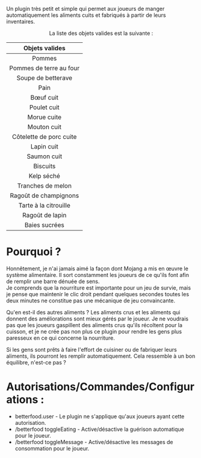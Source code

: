 Un plugin très petit et simple qui permet aux joueurs de manger automatiquement les aliments cuits et fabriqués à partir de leurs inventaires.

<div align="center">

La liste des objets valides est la suivante :

</div>

|    Objets valides    |
|:------------------:|
|      Pommes       |
|   Pommes de terre au four   |
|   Soupe de betterave    |
|       Pain        |
|    Bœuf cuit     |
|   Poulet cuit   |
|    Morue cuite   |
|   Mouton cuit    |
|   Côtelette de porc cuite   |
|    Lapin cuit    |
|    Saumon cuit    |
|     Biscuits       |
|    Kelp séché    |
|   Tranches de melon    |
|   Ragoût de champignons    |
|   Tarte à la citrouille    |
|    Ragoût de lapin    |
|   Baies sucrées   |

# Pourquoi ?

Honnêtement, je n'ai jamais aimé la façon dont Mojang a mis en œuvre le système alimentaire. Il sort constamment les joueurs de ce qu'ils font afin de remplir une barre dénuée de sens.
<br>Je comprends que la nourriture est importante pour un jeu de survie, mais je pense que maintenir le clic droit pendant quelques secondes toutes les deux minutes ne constitue pas une mécanique de jeu convaincante.

Qu'en est-il des autres aliments ?
Les aliments crus et les aliments qui donnent des améliorations sont mieux gérés par le joueur. Je ne voudrais pas que les joueurs gaspillent des aliments crus qu'ils récoltent pour la cuisson, et je ne crée pas non plus ce plugin pour rendre les gens plus paresseux en ce qui concerne la nourriture.

Si les gens sont prêts à faire l'effort de cuisiner ou de fabriquer leurs aliments, ils pourront les remplir automatiquement. Cela ressemble à un bon équilibre, n'est-ce pas ?

# Autorisations/Commandes/Configurations :

- betterfood.user - Le plugin ne s'applique qu'aux joueurs ayant cette autorisation.
- /betterfood toggleEating - Active/désactive la guérison automatique pour le joueur.
- /betterfood toggleMessage - Active/désactive les messages de consommation pour le joueur.
